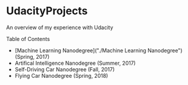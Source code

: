 # UdacityProjects
An overview of my experience with Udacity

Table of Contents
* [Machine Learning Nanodegree]("./Machine Learning Nanodegree") (Spring, 2017)
* Artifical Intelligence Nanodegree (Summer, 2017)
* Self-Driving Car Nanodegree (Fall, 2017)
* Flying Car Nanodegree (Spring, 2018)
